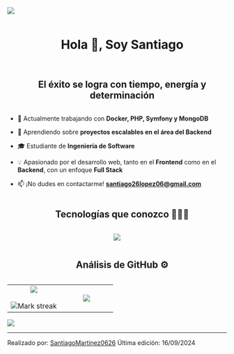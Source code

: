 <!--horizontal divider(gradiant)-->
<img src="https://user-images.githubusercontent.com/73097560/115834477-dbab4500-a447-11eb-908a-139a6edaec5c.gif">

<!--h1 without bottom border-->
<div id="user-content-toc">
  <ul align="center">
    <summary><h1 style="display: inline-block">Hola 👋, Soy Santiago </h1></summary>
  </ul>
</div>

<!--h2 without bottom border-->
<div id="user-content-toc">
  <ul align="center">
    <summary><h2 style="display: inline-block">El éxito se logra con tiempo, energía y determinación</h2></summary>
  </ul>
</div>

<!--Intro start-->
- 🔭 Actualmente trabajando con **Docker, PHP, Symfony y MongoDB**

- 🌱 Aprendiendo sobre **proyectos escalables en el área del Backend**

- 🎓 Estudiante de **Ingeniería de Software**

- 💡 Apasionado por el desarrollo web, tanto en el **Frontend** como en el **Backend**, con un enfoque **Full Stack**

- 📫  ¡No dudes en contactarme! **santiago26lopez06@gmail.com**
<!--Intro end-->

<!--h1 without bottom border-->
<div id="user-content-toc">
  <ul align="center">
    <summary><h2 style="display: inline-block">Tecnologías que conozco 👨🏻‍💻</h2></summary>
  </ul>
</div>
<!--tech stack icons-->
<p align="center">
  <a href="https://skillicons.dev">
    <img src="https://skillicons.dev/icons?i=html,css,javascript,typescript,angular,nodejs,php,symfony,mongodb,mysql,docker,git,java,python&perline=14" />
  </a>
</p>

<!--- stats -->
<p align="center">
  <div id="user-content-toc">
  <ul align="center">
    <summary><h2 style="display: inline-block">Análisis de GitHub ⚙️</h2></summary>
  </ul>
</div>
<!--- stats (start) -->
<table align="center">
<tr border="none">
<td width="50%" align="center">
  
  <img align="center" src="https://github-readme-stats.vercel.app/api?username=SantiagoMartinez0626&theme=dark&show_icons=true&count_private=true" />
  <br></br>
  <img title="🔥 Get streak stats for your profile at git.io/streak-stats" alt="Mark streak" src="https://github-readme-streak-stats.herokuapp.com/?user=SantiagoMartinez0626&theme=dark&hide_border=false&locale=es" /> 
</td>

<td width="50%" align="center">

  <img align="center" src="https://github-readme-stats.anuraghazra1.vercel.app/api/top-langs/?username=SantiagoMartinez0626&theme=dark&hide_border=false&no-bg=true&no-frame=true&langs_count=7"/>
  
  </td>
</tr>
</table>
<!--- stats (end) -->
</p>        
<!--- stats (end) -->

<!--horizontal divider(gradiant)-->
<img src="https://user-images.githubusercontent.com/73097560/115834477-dbab4500-a447-11eb-908a-139a6edaec5c.gif">

----------------------------------------------------------------------
Realizado por: [SantiagoMartinez0626](https://github.com/SantiagoMartinez0626)
Última edición: 16/09/2024

